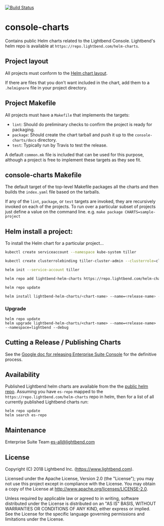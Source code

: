 [![Build Status](https://travis-ci.org/lightbend/console-charts.svg?branch=master)](https://travis-ci.org/lightbend/console-charts)

# console-charts  




Contains public Helm charts related to the Lightbend Console. Lightbend's helm repo is available at `https://repo.lightbend.com/helm-charts`.

## Project layout

All projects must conform to the [Helm chart layout](https://docs.helm.sh/developing_charts/).

If there are files that you don't want included in the chart, add them to a `.helmignore` file in your project directory.

## Project Makefile

All projects must have a `Makefile` that implements the targets:

- `lint`:  Should do preliminary checks to confirm the project is ready for packaging.
- `package`:  Should create the chart tarball and push it up to the `console-charts/docs` directory.
- `test`:  Typically run by Travis to test the release.

A default `common.mk` file is included that can be used for this purpose, although a project is free to implement these targets as they see fit.

## console-charts Makefile

The default target of the top-level Makefile packages all the charts
and then builds the `index.yaml` file based on the tarballs.

If any of the `lint`, `package`, or `test` targets are invoked, they are recursively invoked on each of the projects.  To run over a particular subset of projects just define a value on the command line.  e.g. `make package CHARTS=sample-project`

## Helm install a project:

To install the Helm chart for a particular project...

```bash
kubectl create serviceaccount --namespace kube-system tiller

kubectl create clusterrolebinding tiller-cluster-admin --clusterrole=cluster-admin --serviceaccount=kube-system:tiller

helm init --service-account tiller

helm repo add lightbend-helm-charts https://repo.lightbend.com/helm-charts

helm repo update

helm install lightbend-helm-charts/<chart-name> --name=<release-name> --namespace=lightbend --debug
```

### Upgrade

```
helm repo update
helm upgrade lightbend-helm-charts/<chart-name> --name=<release-name> --namespace=lightbend --debug
```

## Cutting a Release / Publishing Charts

See the [Google doc for releasing Enterprise Suite
Console](https://docs.google.com/document/d/14L3Zdwc-MkCDR1-7fWQYQT3k53vLc4cehAKEuOnwhxs)
for the definitive process.

## Availability

Published Lightbend helm charts are available from the the [public helm repo](https://repo.lightbend.com/helm-charts).
Assuming you have `es-repo` mapped to the
`https://repo.lightbend.com/helm-charts` repo in helm, then
for a list of all currently published Lightbend charts run:

```
helm repo update
helm search es-repo
```

## Maintenance

Enterprise Suite Team <es-all@lightbend.com>

## License

Copyright (C) 2018 Lightbend Inc. (https://www.lightbend.com).

Licensed under the Apache License, Version 2.0 (the "License"); you may not use this project except in compliance with the License. You may obtain a copy of the License at http://www.apache.org/licenses/LICENSE-2.0.

Unless required by applicable law or agreed to in writing, software distributed under the License is distributed on an "AS IS" BASIS, WITHOUT WARRANTIES OR CONDITIONS OF ANY KIND, either express or implied. See the License for the specific language governing permissions and limitations under the License.

